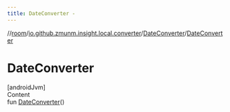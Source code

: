 ```yaml
---
title: DateConverter -
---
```

//[room](../../../index.md)/[io.github.zmunm.insight.local.converter](../index.md)/[DateConverter](index.md)/[DateConverter](-date-converter.md)



# DateConverter  
[androidJvm]  
Content  
fun [DateConverter](-date-converter.md)()  



